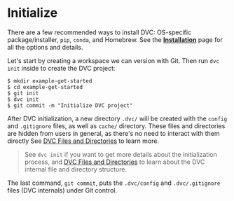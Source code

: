 # Initialize

There are a few recommended ways to install DVC: OS-specific package/installer,
`pip`, `conda`, and Homebrew. See the [**Installation**](/doc/install) page for
all the options and details.

Let's start by creating a <abbr>workspace</abbr> we can version with Git. Then
run `dvc init` inside to create the DVC <abbr>project</abbr>:

```dvc
$ mkdir example-get-started
$ cd example-get-started
$ git init
$ dvc init
$ git commit -m "Initialize DVC project"
```

After DVC initialization, a new directory `.dvc/` will be created with the
`config` and `.gitignore` files, as well as `cache/` directory. These files and
directories are hidden from users in general, as there's no need to interact
with them directly See
[DVC Files and Directories](/doc/user-guide/dvc-files-and-directories) to learn
more.

> See `dvc init` if you want to get more details about the initialization
> process, and
> [DVC Files and Directories](/doc/user-guide/dvc-files-and-directories) to
> learn about the DVC internal file and directory structure.

The last command, `git commit`, puts the `.dvc/config` and `.dvc/.gitignore`
files (DVC internals) under Git control.
